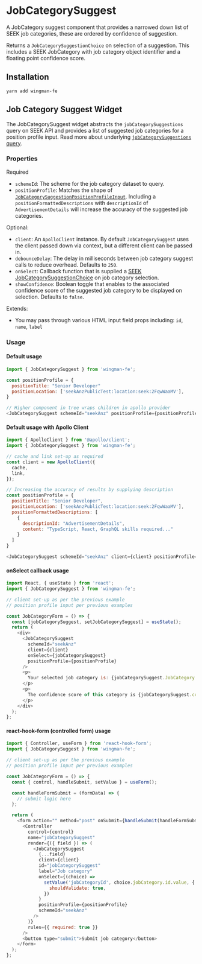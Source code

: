 # JobCategorySuggest

A JobCategory suggest component that provides a narrowed down list of SEEK job categories, these are ordered by confidence of suggestion.

Returns a `JobCategorySuggestionChoice` on selection of a suggestion. This includes a SEEK JobCategory with job category object identifier and a floating point confidence score.

## Installation

```shell
yarn add wingman-fe
```

## Job Category Suggest Widget

The JobCategorySuggest widget abstracts the `jobCategorySuggestions` query on SEEK API and provides a list of suggested job categories for a position profile input.
Read more about underlying [`jobCategorySuggestions` query](https://developer.seek.com/schema/#operation-jobCategorySuggestions).

### Properties

Required

- `schemeId`: The scheme for the job category dataset to query.
- `positionProfile`: Matches the shape of [`JobCategorySuggestionPositionProfileInput`](https://developer.seek.com/schema/#/definitions/JobCategorySuggestionPositionProfileInput). Including a `positionFormattedDescriptions` with `descriptionId` of `AdvertisementDetails` will increase the accuracy of the suggested job categories.

Optional:

- `client`: An `ApolloClient` instance. By default `JobCategorySuggest` uses the client passed down via context, but a different client can be passed in.
- `debounceDelay`: The delay in milliseconds between job category suggest calls to reduce overhead. Defaults to `250`.
- `onSelect`: Callback function that is supplied a [SEEK JobCategorySuggestionChoice](https://developer.seek.com/schema/#/definitions/JobCategorySuggestionChoice) on job category selection.
- `showConfidence`: Boolean toggle that enables to the associated confidence score of the suggested job category to be displayed on selection. Defaults to `false`.

Extends:

- You may pass through various HTML input field props including: `id`, `name`, `label`

### Usage

#### Default usage

```javascript
import { JobCategorySuggest } from 'wingman-fe';

const positionProfile = {
  positionTitle: "Senior Developer"
  positionLocation: ['seekAnzPublicTest:location:seek:2FqwWaaMV'],
}

// Higher component in tree wraps children in apollo provider
<JobCategorySuggest schemeId="seekAnz" positionProfile={positionProfile} />;
```

#### Default usage with Apollo Client

```javascript
import { ApolloClient } from '@apollo/client';
import { JobCategorySuggest } from 'wingman-fe';

// cache and link set-up as required
const client = new ApolloClient({
  cache,
  link,
});

// Increasing the accuracy of results by supplying description
const positionProfile = {
  positionTitle: "Senior Developer",
  positionLocation: ['seekAnzPublicTest:location:seek:2FqwWaaMV'],
  positionFormattedDescriptions: [
    {
      descriptionId: "AdvertisementDetails",
      content: "TypeScript, React, GraphQL skills required..."
    }
  ]
}

<JobCategorySuggest schemeId="seekAnz" client={client} positionProfile={positionProfile} />;
```

#### onSelect callback usage

```javascript
import React, { useState } from 'react';
import { JobCategorySuggest } from 'wingman-fe';

// client set-up as per the previous example
// position profile input per previous examples

const JobCategoryForm = () => {
  const [jobCategorySuggest, setJobCategorySuggest] = useState();
  return (
    <div>
      <JobCategorySuggest
        schemeId="seekAnz"
        client={client}
        onSelect={jobCategorySuggest}
        positionProfile={positionProfile}
      />
      <p>
        Your selected job category is: {jobCategorySuggest.JobCategory.name}
      </p>
      <p>
        The confidence score of this category is {jobCategorySuggest.confidence}
      </p>
    </div>
  );
};
```

#### react-hook-form (controlled form) usage

```javascript
import { Controller, useForm } from 'react-hook-form';
import { JobCategorySuggest } from 'wingman-fe';

// client set-up as per the previous example
// position profile input per previous examples

const JobCategoryForm = () => {
  const { control, handleSubmit, setValue } = useForm();

  const handleFormSubmit = (formData) => {
    // submit logic here
  };

  return (
    <form action="" method="post" onSubmit={handleSubmit(handleFormSubmit)}>
      <Controller
        control={control}
        name="jobCategorySuggest"
        render={({ field }) => (
          <JobCategorySuggest
            {...field}
            client={client}
            id="jobCategorySuggest"
            label="Job category"
            onSelect={(choice) =>
              setValue('jobCategoryId', choice.jobCategory.id.value, {
                shouldValidate: true,
              })
            }
            positionProfile={positionProfile}
            schemeId="seekAnz"
          />
        )}
        rules={{ required: true }}
      />
      <button type="submit">Submit job category</button>
    </form>
  );
};
```
